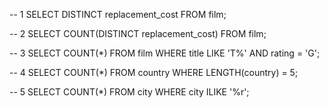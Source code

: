 -- 1
SELECT DISTINCT replacement_cost FROM film;

-- 2
SELECT COUNT(DISTINCT replacement_cost) FROM film;

-- 3
SELECT COUNT(*) FROM film WHERE title LIKE 'T%' AND rating = 'G';

-- 4
SELECT COUNT(*) FROM country WHERE LENGTH(country) = 5;

-- 5
SELECT COUNT(*) FROM city WHERE city ILIKE '%r';
